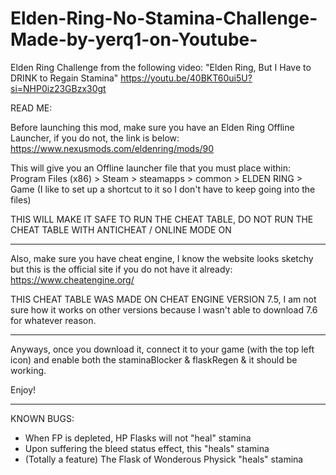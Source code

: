 # Elden-Ring-No-Stamina-Challenge-Made-by-yerq1-on-Youtube-
Elden Ring Challenge from the following video: "Elden Ring, But I Have to DRINK to Regain Stamina"
https://youtu.be/40BKT60ui5U?si=NHP0iz23GBzx30gt

READ ME:

Before launching this mod, make sure you have an Elden Ring Offline Launcher, if you do not, the link is below:
https://www.nexusmods.com/eldenring/mods/90

This will give you an Offline launcher file that you must place within:
Program Files (x86) > Steam > steamapps > common > ELDEN RING > Game 
(I like to set up a shortcut to it so I don't have to keep going into the files)

THIS WILL MAKE IT SAFE TO RUN THE CHEAT TABLE, DO NOT RUN THE CHEAT TABLE WITH ANTICHEAT / ONLINE MODE ON

--------------------------------------------------------------------------------------------------------------------------------------------------------------------------------

Also, make sure you have cheat engine, I know the website looks sketchy but this is the official site if you do not have it already:
https://www.cheatengine.org/

THIS CHEAT TABLE WAS MADE ON CHEAT ENGINE VERSION 7.5, I am not sure how it works on other versions because I wasn't able to download 7.6 for whatever reason.

--------------------------------------------------------------------------------------------------------------------------------------------------------------------------------

Anyways, once you download it, connect it to your game (with the top left icon) and enable both the staminaBlocker & flaskRegen & it should be working.

Enjoy!

--------------------------------------------------------------------------------------------------------------------------------------------------------------------------------

KNOWN BUGS:
 - When FP is depleted, HP Flasks will not "heal" stamina
 - Upon suffering the bleed status effect, this "heals" stamina
 - (Totally a feature) The Flask of Wonderous Physick "heals" stamina
